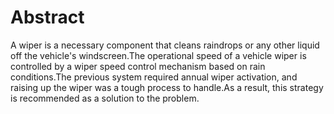 # Abstract
A wiper is a necessary component that cleans raindrops or any other liquid off the vehicle's windscreen.The operational speed of a vehicle wiper is controlled by a wiper speed control mechanism based on rain conditions.The previous system required annual wiper activation, and raising up the wiper was a tough process to handle.As a result, this strategy is recommended as a solution to the problem.
